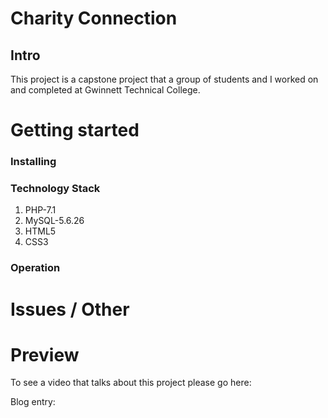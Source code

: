 # Charity Connection
## Intro
  
  This project is a capstone project that a group of students and I worked on and completed at Gwinnett Technical College. 



# Getting started
### Installing

### Technology Stack

1. PHP-7.1
2. MySQL-5.6.26
3. HTML5
4. CSS3

### Operation


# Issues / Other



# Preview

To see a video that talks about this project please go here:

Blog entry: